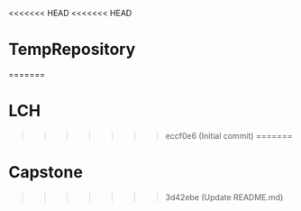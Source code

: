 <<<<<<< HEAD
<<<<<<< HEAD
# TempRepository
=======
# LCH
>>>>>>> eccf0e6 (Initial commit)
=======
# Capstone
>>>>>>> 3d42ebe (Update README.md)
